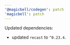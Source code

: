 ```yaml
---
'@magicbell/codegen': patch
'magicbell': patch
---
```


Updated dependencies:

- updated `recast` to `^0.23.4`.
